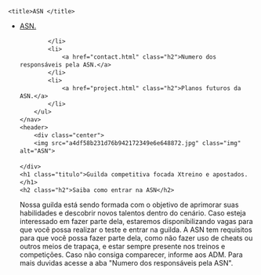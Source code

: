 <!DOCTYPE html >
<html lang="pt-br">
<head>
    <meta charset="UTF-8">
    <meta name="viewport" content="width=device-width, initial-scale=1.0">
    <link rel="stylesheet" href="css.css">

    <title>ASN </title>
</head>
<body>
    <nav>
        <ul>
            <li>
                <a href="html.html" class="h2">ASN.</a>
              
            </li>
            <li>
                <a href="contact.html" class="h2">Numero dos responsáveis pela ASN.</a>
            </li>
            <li>
                <a href="project.html" class="h2">Planos futuros da ASN.</a>
            </li>
        </ul>
    </nav>
    <header>
        <div class="center">
        <img src="a4df58b231d76b942172349e6e648872.jpg" class="img" alt="ASN">
      
    </div>
    <h1 class="titulo">Guilda competitiva focada Xtreino e apostados.</h1>
    <h2 class="h2">Saiba como entrar na ASN</h2>
<p>Nossa guilda está sendo formada com o objetivo de aprimorar suas habilidades e descobrir novos talentos dentro do cenário. Caso esteja interessado em fazer parte dela, estaremos disponibilizando vagas para que você possa realizar o teste e entrar na guilda.
    A ASN tem requisitos para que você possa fazer parte dela, como não fazer uso de cheats ou outros meios de trapaça, e estar sempre presente nos treinos e competições. Caso não consiga comparecer, informe aos ADM.
    Para mais duvidas acesse a aba "Numero dos responsáveis pela ASN".
    
</p>
    </header>
</body>
</html>
